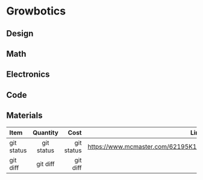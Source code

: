 # Growbotics

## Design

## Math

## Electronics

## Code

## Materials
| Item         | Quantity       | Cost          | Link |
| :---         |     :---:      |          ---: | ---: |
| git status   | git status     | git status    |    https://www.mcmaster.com/62195K13/  |
| git diff     | git diff       | git diff      |      |
